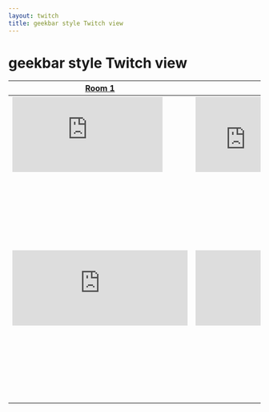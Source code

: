 ```yaml
---
layout: twitch
title: geekbar style Twitch view
---
```

# geekbar style Twitch view

<table class="tbl-r03">
  <thead>
    <tr>
      <th><a href="https://www.twitch.tv/ieeevr2020_great_room_1?tt_content=text_link&tt_medium=live_embed">Room 1</a></th>
      <th><a href="https://www.twitch.tv/ieeevr2020_great_room_2?tt_content=text_link&tt_medium=live_embed">Room 2</a></th>
      <th><a href="https://www.twitch.tv/ieeevr2020_studio_1?tt_content=text_link&tt_medium=live_embed">Studio 1</a></th>
    </tr>
  </thead>
  <tbody>
    <tr>
      <td><iframe src="https://player.twitch.tv/?channel=ieeevr2020_great_room_1" frameborder="0" allowfullscreen="true" scrolling="no" allow-same-origin></iframe></td>
      <td><iframe src="https://player.twitch.tv/?channel=ieeevr2020_great_room_2" frameborder="0" allowfullscreen="true" scrolling="no" width="200" allow-same-origin></iframe></td>
      <td><iframe src="https://player.twitch.tv/?channel=ieeevr2020_studio_1" frameborder="0" allowfullscreen="true" scrolling="no" width="200" allow-same-origin></iframe></td>
    </tr>
    <tr class="last">
      <td><iframe src="https://www.twitch.tv/embed/ieeevr2020_great_room_1/chat" frameborder="0" scrolling="no" width="350"></iframe></td>
      <td><iframe src="https://www.twitch.tv/embed/ieeevr2020_great_room_2/chat" frameborder="0" scrolling="no" width="350"></iframe></td>
      <td><iframe src="https://www.twitch.tv/embed/ieeevr2020_studio_1/chat" frameborder="0" scrolling="no" width="350" height="450"></td>
    </tr>
  </tbody>
</table>

<table class="tbl-r02" width=100%>
  <tr>
    <th>見出し01(th)</th>
    <td>内容（コンテンツ）</td>
    <td>内容（コンテンツ）</td>
    <td>内容（コンテンツ）</td>
  </tr>
  <tr>
    <th>見出し01(th)</th>
    <td>内容（コンテンツ）</td>
    <td>内容（コンテンツ）</td>
    <td>内容（コンテンツ）</td>
  </tr>
  <tr class="last">
    <th>見出し01(th)</th>
    <td>内容（コンテンツ）</td>
    <td>内容（コンテンツ）</td>
    <td>内容（コンテンツ）</td>
  </tr>
</table>
